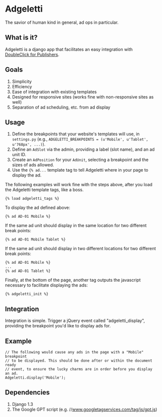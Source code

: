Adgeletti
=========

The savior of human kind in general, ad ops in particular.

What is it?
-----------

Adgeletti is a django app that facilitates an easy integration with [DoubleClick for Publishers](http://www.google.com/doubleclick/publishers/solutions/ad-serving.html "DFP").

Goals
-----

1.  Simplicity
2.  Efficiency
3.  Ease of integration with existing templates
4.  Designed for responsive sites (works fine with non-responsive sites as well)
5.  Separation of ad scheduling, etc. from ad display

Usage
-----

1.  Define the breakpoints that your website's templates will use, in `settings.py` (e.g., `ADGELETTI_BREAKPOINTS = (u'Mobile', u'Tablet', u'768px', ...)`).
2.  Define an `AdSlot` via the admin, providing a label (slot name), and an ad unit ID.
3.  Create an `AdPosition` for your `AdUnit`, selecting a breakpoint and the sizes of ads allowed.
4.  Use the `{% ad...` template tag to tell Adgeletti where in your page to display the ad.

The following examples will work fine with the steps above, after you load the Adgeletti template tags, like a boss.

    {% load adgeletti_tags %}

To display the ad defined above:

    {% ad AD-01 Mobile %}

If the same ad unit should display in the same location for two different break points:

    {% ad AD-01 Mobile Tablet %}

If the same ad unit should display in two different locations for two different break points:

    {% ad AD-01 Mobile %}
    ...
    {% ad AD-01 Tablet %}

Finally, at the bottom of the page, another tag outputs the javascript necessary to facilitate displaying the ads:

    {% adgeletti_init %}

Integration
-----------

Integration is simple. Trigger a jQuery event called "adgeletti_display", providing the breakpoint you'd like to display ads for.

Example
-------

    // The following would cause any ads in the page with a "Mobile" breakpoint
    // to be displayed. This should be done after or within the document ready
    // event, to ensure the lucky charms are in order before you display an ad.
    Adgeletti.display('Mobile');

Dependencies
------------

1.  Django 1.3
2.  The Google GPT script (e.g. //www.googletagservices.com/tag/js/gpt.js)
